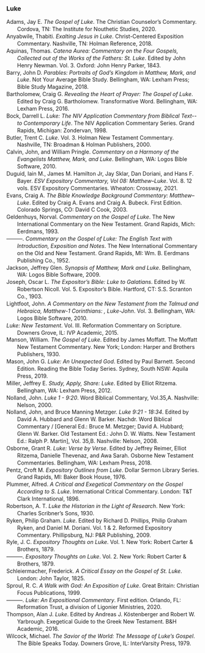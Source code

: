 ### Luke

<div class="csl-bib-body" style="line-height: 1.35; margin-left: 2em; text-indent:-2em;">
  <div class="csl-entry">Adams, Jay E. <i>The Gospel of Luke</i>. The Christian Counselor’s Commentary. Cordova, TN: The Institute for Nouthetic Studies, 2020.</div>
  <span class="Z3988" title="url_ver=Z39.88-2004&amp;ctx_ver=Z39.88-2004&amp;rfr_id=info%3Asid%2Fzotero.org%3A2&amp;rft_val_fmt=info%3Aofi%2Ffmt%3Akev%3Amtx%3Abook&amp;rft.genre=book&amp;rft.btitle=The%20Gospel%20of%20Luke&amp;rft.place=Cordova%2C%20TN&amp;rft.publisher=The%20Institute%20for%20Nouthetic%20Studies&amp;rft.series=The%20Christian%20Counselor%E2%80%99s%20Commentary&amp;rft.aufirst=Jay%20E.&amp;rft.aulast=Adams&amp;rft.au=Jay%20E.%20Adams&amp;rft.date=2020"></span>
  <div class="csl-entry">Anyabwile, Thabiti. <i>Exalting Jesus in Luke</i>. Christ-Centered Exposition Commentary. Nashville, TN: Holman Reference, 2018.</div>
  <span class="Z3988" title="url_ver=Z39.88-2004&amp;ctx_ver=Z39.88-2004&amp;rfr_id=info%3Asid%2Fzotero.org%3A2&amp;rft_val_fmt=info%3Aofi%2Ffmt%3Akev%3Amtx%3Abook&amp;rft.genre=book&amp;rft.btitle=Exalting%20Jesus%20in%20Luke&amp;rft.place=Nashville%2C%20TN&amp;rft.publisher=Holman%20Reference&amp;rft.series=Christ-centered%20exposition%20commentary&amp;rft.aufirst=Thabiti&amp;rft.aulast=Anyabwile&amp;rft.au=Thabiti%20Anyabwile&amp;rft.date=2018"></span>
  <div class="csl-entry">Aquinas, Thomas. <i>Catena Aurea: Commentary on the Four Gospels, Collected out of the Works of the Fathers: St. Luke</i>. Edited by John Henry Newman. Vol. 3. Oxford: John Henry Parker, 1843.</div>
  <span class="Z3988" title="url_ver=Z39.88-2004&amp;ctx_ver=Z39.88-2004&amp;rfr_id=info%3Asid%2Fzotero.org%3A2&amp;rft_val_fmt=info%3Aofi%2Ffmt%3Akev%3Amtx%3Abook&amp;rft.genre=book&amp;rft.btitle=Catena%20Aurea%3A%20Commentary%20on%20the%20Four%20Gospels%2C%20Collected%20out%20of%20the%20Works%20of%20the%20Fathers%3A%20St.%20Luke&amp;rft.place=Oxford&amp;rft.publisher=John%20Henry%20Parker&amp;rft.aufirst=Thomas&amp;rft.aulast=Aquinas&amp;rft.au=Thomas%20Aquinas&amp;rft.au=John%20Henry%20Newman&amp;rft.date=1843"></span>
  <div class="csl-entry">Barry, John D. <i>Parables: Portraits of God’s Kingdom in Matthew, Mark, and Luke</i>. Not Your Average Bible Study. Bellingham, WA: Lexham Press; Bible Study Magazine, 2018.</div>
  <span class="Z3988" title="url_ver=Z39.88-2004&amp;ctx_ver=Z39.88-2004&amp;rfr_id=info%3Asid%2Fzotero.org%3A2&amp;rft_val_fmt=info%3Aofi%2Ffmt%3Akev%3Amtx%3Abook&amp;rft.genre=book&amp;rft.btitle=Parables%3A%20Portraits%20of%20God%E2%80%99s%20Kingdom%20in%20Matthew%2C%20Mark%2C%20and%20Luke&amp;rft.place=Bellingham%2C%20WA&amp;rft.publisher=Lexham%20Press%3B%20Bible%20Study%20Magazine&amp;rft.series=Not%20Your%20Average%20Bible%20Study&amp;rft.aufirst=John%20D.&amp;rft.aulast=Barry&amp;rft.au=John%20D.%20Barry&amp;rft.date=2018"></span>
  <div class="csl-entry">Bartholomew, Craig G. <i>Revealing the Heart of Prayer: The Gospel of Luke</i>. Edited by Craig G. Bartholomew. Transformative Word. Bellingham, WA: Lexham Press, 2016.</div>
  <span class="Z3988" title="url_ver=Z39.88-2004&amp;ctx_ver=Z39.88-2004&amp;rfr_id=info%3Asid%2Fzotero.org%3A2&amp;rft_val_fmt=info%3Aofi%2Ffmt%3Akev%3Amtx%3Abook&amp;rft.genre=book&amp;rft.btitle=Revealing%20the%20Heart%20of%20Prayer%3A%20The%20Gospel%20of%20Luke&amp;rft.place=Bellingham%2C%20WA&amp;rft.publisher=Lexham%20Press&amp;rft.series=Transformative%20Word&amp;rft.aufirst=Craig%20G.&amp;rft.aulast=Bartholomew&amp;rft.au=Craig%20G.%20Bartholomew&amp;rft.au=Craig%20G.%20Bartholomew&amp;rft.date=2016"></span>
  <div class="csl-entry">Bock, Darrell L. <i>Luke: The NIV Application Commentary from Biblical Text--to Contemporary Life</i>. The NIV Application Commentary Series. Grand Rapids, Michigan: Zondervan, 1998.</div>
  <span class="Z3988" title="url_ver=Z39.88-2004&amp;ctx_ver=Z39.88-2004&amp;rfr_id=info%3Asid%2Fzotero.org%3A2&amp;rft_id=urn%3Aisbn%3A978-0-310-55908-5&amp;rft_val_fmt=info%3Aofi%2Ffmt%3Akev%3Amtx%3Abook&amp;rft.genre=book&amp;rft.btitle=Luke%3A%20the%20NIV%20application%20commentary%20from%20biblical%20text--to%20contemporary%20life&amp;rft.place=Grand%20Rapids%2C%20Michigan&amp;rft.publisher=Zondervan&amp;rft.series=The%20NIV%20application%20commentary%20series&amp;rft.aufirst=Darrell%20L.&amp;rft.aulast=Bock&amp;rft.au=Darrell%20L.%20Bock&amp;rft.date=1998&amp;rft.tpages=1&amp;rft.isbn=978-0-310-55908-5"></span>
  <div class="csl-entry">Butler, Trent C. <i>Luke</i>. Vol. 3. Holman New Testament Commentary. Nashville, TN: Broadman &amp; Holman Publishers, 2000.</div>
  <span class="Z3988" title="url_ver=Z39.88-2004&amp;ctx_ver=Z39.88-2004&amp;rfr_id=info%3Asid%2Fzotero.org%3A2&amp;rft_val_fmt=info%3Aofi%2Ffmt%3Akev%3Amtx%3Abook&amp;rft.genre=book&amp;rft.btitle=Luke&amp;rft.place=Nashville%2C%20TN&amp;rft.publisher=Broadman%20%26%20Holman%20Publishers&amp;rft.series=Holman%20New%20Testament%20Commentary&amp;rft.aufirst=Trent%20C.&amp;rft.aulast=Butler&amp;rft.au=Trent%20C.%20Butler&amp;rft.date=2000"></span>
  <div class="csl-entry">Calvin, John, and William Pringle. <i>Commentary on a Harmony of the Evangelists Matthew, Mark, and Luke</i>. Bellingham, WA: Logos Bible Software, 2010.</div>
  <span class="Z3988" title="url_ver=Z39.88-2004&amp;ctx_ver=Z39.88-2004&amp;rfr_id=info%3Asid%2Fzotero.org%3A2&amp;rft_val_fmt=info%3Aofi%2Ffmt%3Akev%3Amtx%3Abook&amp;rft.genre=book&amp;rft.btitle=Commentary%20on%20a%20Harmony%20of%20the%20Evangelists%20Matthew%2C%20Mark%2C%20and%20Luke&amp;rft.place=Bellingham%2C%20WA&amp;rft.publisher=Logos%20Bible%20Software&amp;rft.aufirst=John&amp;rft.aulast=Calvin&amp;rft.au=John%20Calvin&amp;rft.au=William%20Pringle&amp;rft.date=2010"></span>
  <div class="csl-entry">Duguid, Iain M., James M. Hamilton Jr, Jay Sklar, Dan Doriani, and Hans F. Bayer. <i>ESV Expository Commentary, Vol 08: Matthew–Luke</i>. Vol. 8. 12 vols. ESV Expository Commentaries. Wheaton: Crossway, 2021.</div>
  <span class="Z3988" title="url_ver=Z39.88-2004&amp;ctx_ver=Z39.88-2004&amp;rfr_id=info%3Asid%2Fzotero.org%3A2&amp;rft_id=urn%3Aisbn%3A978-1-4335-4656-3&amp;rft_val_fmt=info%3Aofi%2Ffmt%3Akev%3Amtx%3Abook&amp;rft.genre=book&amp;rft.btitle=ESV%20Expository%20Commentary%2C%20Vol%2008%3A%20Matthew%E2%80%93Luke&amp;rft.place=Wheaton&amp;rft.publisher=Crossway&amp;rft.series=ESV%20Expository%20Commentaries&amp;rft.aufirst=Iain%20M.&amp;rft.aulast=Duguid&amp;rft.au=Iain%20M.%20Duguid&amp;rft.au=James%20M.%20Hamilton%20Jr&amp;rft.au=Jay%20Sklar&amp;rft.au=Dan%20Doriani&amp;rft.au=Hans%20F.%20Bayer&amp;rft.date=2021-09-07&amp;rft.tpages=1160&amp;rft.isbn=978-1-4335-4656-3&amp;rft.language=English"></span>
  <div class="csl-entry">Evans, Craig A. <i>The Bible Knowledge Background Commentary: Matthew–Luke</i>. Edited by Craig A. Evans and Craig A. Bubeck. First Edition. Colorado Springs, CO: David C Cook, 2003.</div>
  <span class="Z3988" title="url_ver=Z39.88-2004&amp;ctx_ver=Z39.88-2004&amp;rfr_id=info%3Asid%2Fzotero.org%3A2&amp;rft_val_fmt=info%3Aofi%2Ffmt%3Akev%3Amtx%3Abook&amp;rft.genre=book&amp;rft.btitle=The%20Bible%20Knowledge%20Background%20Commentary%3A%20Matthew%E2%80%93Luke&amp;rft.place=Colorado%20Springs%2C%20CO&amp;rft.publisher=David%20C%20Cook&amp;rft.edition=First%20Edition&amp;rft.aufirst=Craig%20A.&amp;rft.aulast=Evans&amp;rft.au=Craig%20A.%20Evans&amp;rft.au=Craig%20A.%20Evans&amp;rft.au=Craig%20A.%20Bubeck&amp;rft.date=2003"></span>
  <div class="csl-entry">Geldenhuys, Norval. <i>Commentary on the Gospel of Luke</i>. The New International Commentary on the New Testament. Grand Rapids, Mich: Eerdmans, 1993.</div>
  <span class="Z3988" title="url_ver=Z39.88-2004&amp;ctx_ver=Z39.88-2004&amp;rfr_id=info%3Asid%2Fzotero.org%3A2&amp;rft_id=urn%3Aisbn%3A978-0-8028-2184-3&amp;rft_val_fmt=info%3Aofi%2Ffmt%3Akev%3Amtx%3Abook&amp;rft.genre=book&amp;rft.btitle=Commentary%20on%20the%20Gospel%20of%20Luke&amp;rft.place=Grand%20Rapids%2C%20Mich&amp;rft.publisher=Eerdmans&amp;rft.series=The%20New%20international%20commentary%20on%20the%20New%20Testament&amp;rft.aufirst=Norval&amp;rft.aulast=Geldenhuys&amp;rft.au=Norval%20Geldenhuys&amp;rft.date=1993&amp;rft.tpages=685&amp;rft.isbn=978-0-8028-2184-3&amp;rft.language=eng"></span>
  <div class="csl-entry">———. <i>Commentary on the Gospel of Luke: The English Text with Introduction, Exposition and Notes</i>. The New International Commentary on the Old and New Testament. Grand Rapids, MI: Wm. B. Eerdmans Publishing Co., 1952.</div>
  <span class="Z3988" title="url_ver=Z39.88-2004&amp;ctx_ver=Z39.88-2004&amp;rfr_id=info%3Asid%2Fzotero.org%3A2&amp;rft_val_fmt=info%3Aofi%2Ffmt%3Akev%3Amtx%3Abook&amp;rft.genre=book&amp;rft.btitle=Commentary%20on%20the%20Gospel%20of%20Luke%3A%20The%20English%20Text%20with%20Introduction%2C%20Exposition%20and%20Notes&amp;rft.place=Grand%20Rapids%2C%20MI&amp;rft.publisher=Wm.%20B.%20Eerdmans%20Publishing%20Co.&amp;rft.series=The%20New%20International%20Commentary%20on%20the%20Old%20and%20New%20Testament&amp;rft.aufirst=Norval&amp;rft.aulast=Geldenhuys&amp;rft.au=Norval%20Geldenhuys&amp;rft.date=1952"></span>
  <div class="csl-entry">Jackson, Jeffrey Glen. <i>Synopsis of Matthew, Mark and Luke</i>. Bellingham, WA: Logos Bible Software, 2009.</div>
  <span class="Z3988" title="url_ver=Z39.88-2004&amp;ctx_ver=Z39.88-2004&amp;rfr_id=info%3Asid%2Fzotero.org%3A2&amp;rft_val_fmt=info%3Aofi%2Ffmt%3Akev%3Amtx%3Abook&amp;rft.genre=book&amp;rft.btitle=Synopsis%20of%20Matthew%2C%20Mark%20and%20Luke&amp;rft.place=Bellingham%2C%20WA&amp;rft.publisher=Logos%20Bible%20Software&amp;rft.aufirst=Jeffrey%20Glen&amp;rft.aulast=Jackson&amp;rft.au=Jeffrey%20Glen%20Jackson&amp;rft.date=2009"></span>
  <div class="csl-entry">Joseph, Oscar L. <i>The Expositor’s Bible: Luke to Galatians</i>. Edited by W. Robertson Nicoll. Vol. 5. Expositor’s Bible. Hartford, CT: S.S. Scranton Co., 1903.</div>
  <span class="Z3988" title="url_ver=Z39.88-2004&amp;ctx_ver=Z39.88-2004&amp;rfr_id=info%3Asid%2Fzotero.org%3A2&amp;rft_val_fmt=info%3Aofi%2Ffmt%3Akev%3Amtx%3Abook&amp;rft.genre=book&amp;rft.btitle=The%20Expositor%E2%80%99s%20Bible%3A%20Luke%20to%20Galatians&amp;rft.place=Hartford%2C%20CT&amp;rft.publisher=S.S.%20Scranton%20Co.&amp;rft.series=Expositor%E2%80%99s%20Bible&amp;rft.aufirst=Oscar%20L.&amp;rft.aulast=Joseph&amp;rft.au=Oscar%20L.%20Joseph&amp;rft.au=W.%20Robertson%20Nicoll&amp;rft.date=1903"></span>
  <div class="csl-entry">Lightfoot, John. <i>A Commentary on the New Testament from the Talmud and Hebraica, Matthew-1 Corinthians: , Luke-John</i>. Vol. 3. Bellingham, WA: Logos Bible Software, 2010.</div>
  <span class="Z3988" title="url_ver=Z39.88-2004&amp;ctx_ver=Z39.88-2004&amp;rfr_id=info%3Asid%2Fzotero.org%3A2&amp;rft_val_fmt=info%3Aofi%2Ffmt%3Akev%3Amtx%3Abook&amp;rft.genre=book&amp;rft.btitle=A%20Commentary%20on%20the%20New%20Testament%20from%20the%20Talmud%20and%20Hebraica%2C%20Matthew-1%20Corinthians%3A%20%2C%20Luke-John&amp;rft.place=Bellingham%2C%20WA&amp;rft.publisher=Logos%20Bible%20Software&amp;rft.aufirst=John&amp;rft.aulast=Lightfoot&amp;rft.au=John%20Lightfoot&amp;rft.date=2010"></span>
  <div class="csl-entry"><i>Luke: New Testament</i>. Vol. III. Reformation Commentary on Scripture. Downers Grove, IL: IVP Academic, 2015.</div>
  <span class="Z3988" title="url_ver=Z39.88-2004&amp;ctx_ver=Z39.88-2004&amp;rfr_id=info%3Asid%2Fzotero.org%3A2&amp;rft_val_fmt=info%3Aofi%2Ffmt%3Akev%3Amtx%3Abook&amp;rft.genre=book&amp;rft.btitle=Luke%3A%20New%20Testament&amp;rft.place=Downers%20Grove%2C%20IL&amp;rft.publisher=IVP%20Academic&amp;rft.series=Reformation%20Commentary%20on%20Scripture&amp;rft.date=2015"></span>
  <div class="csl-entry">Manson, William. <i>The Gospel of Luke</i>. Edited by James Moffatt. The Moffatt New Testament Commentary. New York; London: Harper and Brothers Publishers, 1930.</div>
  <span class="Z3988" title="url_ver=Z39.88-2004&amp;ctx_ver=Z39.88-2004&amp;rfr_id=info%3Asid%2Fzotero.org%3A2&amp;rft_val_fmt=info%3Aofi%2Ffmt%3Akev%3Amtx%3Abook&amp;rft.genre=book&amp;rft.btitle=The%20Gospel%20of%20Luke&amp;rft.place=New%20York%3B%20London&amp;rft.publisher=Harper%20and%20Brothers%20Publishers&amp;rft.series=The%20Moffatt%20New%20Testament%20Commentary&amp;rft.aufirst=William&amp;rft.aulast=Manson&amp;rft.au=William%20Manson&amp;rft.au=James%20Moffatt&amp;rft.date=1930"></span>
  <div class="csl-entry">Mason, John G. <i>Luke: An Unexpected God</i>. Edited by Paul Barnett. Second Edition. Reading the Bible Today Series. Sydney, South NSW: Aquila Press, 2019.</div>
  <span class="Z3988" title="url_ver=Z39.88-2004&amp;ctx_ver=Z39.88-2004&amp;rfr_id=info%3Asid%2Fzotero.org%3A2&amp;rft_val_fmt=info%3Aofi%2Ffmt%3Akev%3Amtx%3Abook&amp;rft.genre=book&amp;rft.btitle=Luke%3A%20An%20Unexpected%20God&amp;rft.place=Sydney%2C%20South%20NSW&amp;rft.publisher=Aquila%20Press&amp;rft.edition=Second%20Edition&amp;rft.series=Reading%20the%20Bible%20Today%20Series&amp;rft.aufirst=John%20G&amp;rft.aulast=Mason&amp;rft.au=John%20G%20Mason&amp;rft.au=Paul%20Barnett&amp;rft.date=2019"></span>
  <div class="csl-entry">Miller, Jeffrey E. <i>Study, Apply, Share: Luke</i>. Edited by Elliot Ritzema. Bellingham, WA: Lexham Press, 2012.</div>
  <span class="Z3988" title="url_ver=Z39.88-2004&amp;ctx_ver=Z39.88-2004&amp;rfr_id=info%3Asid%2Fzotero.org%3A2&amp;rft_val_fmt=info%3Aofi%2Ffmt%3Akev%3Amtx%3Abook&amp;rft.genre=book&amp;rft.btitle=Study%2C%20Apply%2C%20Share%3A%20Luke&amp;rft.place=Bellingham%2C%20WA&amp;rft.publisher=Lexham%20Press&amp;rft.aufirst=Jeffrey%20E.&amp;rft.aulast=Miller&amp;rft.au=Jeffrey%20E.%20Miller&amp;rft.au=Elliot%20Ritzema&amp;rft.date=2012"></span>
  <div class="csl-entry">Nolland, John. <i>Luke 1 - 9:20</i>. Word Biblical Commentary, Vol.35,A. Nashville: Nelson, 2000.</div>
  <span class="Z3988" title="url_ver=Z39.88-2004&amp;ctx_ver=Z39.88-2004&amp;rfr_id=info%3Asid%2Fzotero.org%3A2&amp;rft_id=urn%3Aisbn%3A978-0-8499-0234-5&amp;rft_val_fmt=info%3Aofi%2Ffmt%3Akev%3Amtx%3Abook&amp;rft.genre=book&amp;rft.btitle=Luke%201%20-%209%3A20&amp;rft.place=Nashville&amp;rft.publisher=Nelson&amp;rft.series=Word%20biblical%20commentary&amp;rft.aufirst=John&amp;rft.aulast=Nolland&amp;rft.au=John%20Nolland&amp;rft.date=2000&amp;rft.tpages=454&amp;rft.isbn=978-0-8499-0234-5&amp;rft.language=eng"></span>
  <div class="csl-entry">Nolland, John, and Bruce Manning Metzger. <i>Luke 9:21 - 18:34</i>. Edited by David A. Hubbard and Glenn W. Barker. Nachdr. Word Biblical Commentary / [General Ed.: Bruce M. Metzger; David A. Hubbard; Glenn W. Barker. Old Testament Ed.: John D. W. Watts. New Testament Ed.: Ralph P. Martin], Vol. 35,B. Nashville: Nelson, 2008.</div>
  <span class="Z3988" title="url_ver=Z39.88-2004&amp;ctx_ver=Z39.88-2004&amp;rfr_id=info%3Asid%2Fzotero.org%3A2&amp;rft_id=urn%3Aisbn%3A978-0-8499-0254-3&amp;rft_val_fmt=info%3Aofi%2Ffmt%3Akev%3Amtx%3Abook&amp;rft.genre=book&amp;rft.btitle=Luke%209%3A21%20-%2018%3A34&amp;rft.place=Nashville&amp;rft.publisher=Nelson&amp;rft.edition=Nachdr.&amp;rft.series=Word%20biblical%20commentary%20%2F%20%5BGeneral%20ed.%3A%20Bruce%20M.%20Metzger%3B%20David%20A.%20Hubbard%3B%20Glenn%20W.%20Barker.%20Old%20Testament%20ed.%3A%20John%20D.%20W.%20Watts.%20New%20Testament%20ed.%3A%20Ralph%20P.%20Martin%5D&amp;rft.aufirst=John&amp;rft.aulast=Nolland&amp;rft.au=John%20Nolland&amp;rft.au=Bruce%20Manning%20Metzger&amp;rft.au=David%20A.%20Hubbard&amp;rft.au=Glenn%20W.%20Barker&amp;rft.date=2008&amp;rft.tpages=458&amp;rft.isbn=978-0-8499-0254-3&amp;rft.language=eng"></span>
  <div class="csl-entry">Osborne, Grant R. <i>Luke: Verse by Verse</i>. Edited by Jeffrey Reimer, Elliot Ritzema, Danielle Thevenaz, and Awa Sarah. Osborne New Testament Commentaries. Bellingham, WA: Lexham Press, 2018.</div>
  <span class="Z3988" title="url_ver=Z39.88-2004&amp;ctx_ver=Z39.88-2004&amp;rfr_id=info%3Asid%2Fzotero.org%3A2&amp;rft_val_fmt=info%3Aofi%2Ffmt%3Akev%3Amtx%3Abook&amp;rft.genre=book&amp;rft.btitle=Luke%3A%20Verse%20by%20Verse&amp;rft.place=Bellingham%2C%20WA&amp;rft.publisher=Lexham%20Press&amp;rft.series=Osborne%20New%20Testament%20Commentaries&amp;rft.aufirst=Grant%20R.&amp;rft.aulast=Osborne&amp;rft.au=Grant%20R.%20Osborne&amp;rft.au=Jeffrey%20Reimer&amp;rft.au=Elliot%20Ritzema&amp;rft.au=Danielle%20Thevenaz&amp;rft.au=Awa%20Sarah&amp;rft.date=2018"></span>
  <div class="csl-entry">Pentz, Croft M. <i>Expository Outlines from Luke</i>. Dollar Sermon Library Series. Grand Rapids, MI: Baker Book House, 1976.</div>
  <span class="Z3988" title="url_ver=Z39.88-2004&amp;ctx_ver=Z39.88-2004&amp;rfr_id=info%3Asid%2Fzotero.org%3A2&amp;rft_val_fmt=info%3Aofi%2Ffmt%3Akev%3Amtx%3Abook&amp;rft.genre=book&amp;rft.btitle=Expository%20Outlines%20from%20Luke&amp;rft.place=Grand%20Rapids%2C%20MI&amp;rft.publisher=Baker%20Book%20House&amp;rft.series=Dollar%20Sermon%20Library%20Series&amp;rft.aufirst=Croft%20M.&amp;rft.aulast=Pentz&amp;rft.au=Croft%20M.%20Pentz&amp;rft.date=1976"></span>
  <div class="csl-entry">Plummer, Alfred. <i>A Critical and Exegetical Commentary on the Gospel According to S. Luke</i>. International Critical Commentary. London: T&amp;T Clark International, 1896.</div>
  <span class="Z3988" title="url_ver=Z39.88-2004&amp;ctx_ver=Z39.88-2004&amp;rfr_id=info%3Asid%2Fzotero.org%3A2&amp;rft_val_fmt=info%3Aofi%2Ffmt%3Akev%3Amtx%3Abook&amp;rft.genre=book&amp;rft.btitle=A%20critical%20and%20exegetical%20commentary%20on%20the%20Gospel%20according%20to%20S.%20Luke&amp;rft.place=London&amp;rft.publisher=T%26T%20Clark%20International&amp;rft.series=International%20Critical%20Commentary&amp;rft.aufirst=Alfred&amp;rft.aulast=Plummer&amp;rft.au=Alfred%20Plummer&amp;rft.date=1896"></span>
  <div class="csl-entry">Robertson, A. T. <i>Luke the Historian in the Light of Research</i>. New York: Charles Scribner’s Sons, 1930.</div>
  <span class="Z3988" title="url_ver=Z39.88-2004&amp;ctx_ver=Z39.88-2004&amp;rfr_id=info%3Asid%2Fzotero.org%3A2&amp;rft_val_fmt=info%3Aofi%2Ffmt%3Akev%3Amtx%3Abook&amp;rft.genre=book&amp;rft.btitle=Luke%20the%20Historian%20in%20the%20Light%20of%20Research&amp;rft.place=New%20York&amp;rft.publisher=Charles%20Scribner%E2%80%99s%20Sons&amp;rft.aufirst=A.%20T.&amp;rft.aulast=Robertson&amp;rft.au=A.%20T.%20Robertson&amp;rft.date=1930"></span>
  <div class="csl-entry">Ryken, Philip Graham. <i>Luke</i>. Edited by Richard D. Phillips, Philip Graham Ryken, and Daniel M. Doriani. Vol. 1 &amp; 2. Reformed Expository Commentary. Phillipsburg, NJ: P&amp;R Publishing, 2009.</div>
  <span class="Z3988" title="url_ver=Z39.88-2004&amp;ctx_ver=Z39.88-2004&amp;rfr_id=info%3Asid%2Fzotero.org%3A2&amp;rft_val_fmt=info%3Aofi%2Ffmt%3Akev%3Amtx%3Abook&amp;rft.genre=book&amp;rft.btitle=Luke&amp;rft.place=Phillipsburg%2C%20NJ&amp;rft.publisher=P%26R%20Publishing&amp;rft.series=Reformed%20Expository%20Commentary&amp;rft.aufirst=Philip%20Graham&amp;rft.aulast=Ryken&amp;rft.au=Philip%20Graham%20Ryken&amp;rft.au=Richard%20D.%20Phillips&amp;rft.au=Philip%20Graham%20Ryken&amp;rft.au=Daniel%20M.%20Doriani&amp;rft.date=2009"></span>
  <div class="csl-entry">Ryle, J. C. <i>Expository Thoughts on Luke</i>. Vol. 1. New York: Robert Carter &amp; Brothers, 1879.</div>
  <span class="Z3988" title="url_ver=Z39.88-2004&amp;ctx_ver=Z39.88-2004&amp;rfr_id=info%3Asid%2Fzotero.org%3A2&amp;rft_val_fmt=info%3Aofi%2Ffmt%3Akev%3Amtx%3Abook&amp;rft.genre=book&amp;rft.btitle=Expository%20Thoughts%20on%20Luke&amp;rft.place=New%20York&amp;rft.publisher=Robert%20Carter%20%26%20Brothers&amp;rft.aufirst=J.%20C.&amp;rft.aulast=Ryle&amp;rft.au=J.%20C.%20Ryle&amp;rft.date=1879"></span>
  <div class="csl-entry">———. <i>Expository Thoughts on Luke</i>. Vol. 2. New York: Robert Carter &amp; Brothers, 1879.</div>
  <span class="Z3988" title="url_ver=Z39.88-2004&amp;ctx_ver=Z39.88-2004&amp;rfr_id=info%3Asid%2Fzotero.org%3A2&amp;rft_val_fmt=info%3Aofi%2Ffmt%3Akev%3Amtx%3Abook&amp;rft.genre=book&amp;rft.btitle=Expository%20Thoughts%20on%20Luke&amp;rft.place=New%20York&amp;rft.publisher=Robert%20Carter%20%26%20Brothers&amp;rft.aufirst=J.%20C.&amp;rft.aulast=Ryle&amp;rft.au=J.%20C.%20Ryle&amp;rft.date=1879"></span>
  <div class="csl-entry">Schleiermacher, Frederick. <i>A Critical Essay on the Gospel of St. Luke</i>. London: John Taylor, 1825.</div>
  <span class="Z3988" title="url_ver=Z39.88-2004&amp;ctx_ver=Z39.88-2004&amp;rfr_id=info%3Asid%2Fzotero.org%3A2&amp;rft_val_fmt=info%3Aofi%2Ffmt%3Akev%3Amtx%3Abook&amp;rft.genre=book&amp;rft.btitle=A%20Critical%20Essay%20on%20the%20Gospel%20of%20St.%20Luke&amp;rft.place=London&amp;rft.publisher=John%20Taylor&amp;rft.aufirst=Frederick&amp;rft.aulast=Schleiermacher&amp;rft.au=Frederick%20Schleiermacher&amp;rft.date=1825"></span>
  <div class="csl-entry">Sproul, R. C. <i>A Walk with God: An Exposition of Luke</i>. Great Britain: Christian Focus Publications, 1999.</div>
  <span class="Z3988" title="url_ver=Z39.88-2004&amp;ctx_ver=Z39.88-2004&amp;rfr_id=info%3Asid%2Fzotero.org%3A2&amp;rft_val_fmt=info%3Aofi%2Ffmt%3Akev%3Amtx%3Abook&amp;rft.genre=book&amp;rft.btitle=A%20Walk%20with%20God%3A%20An%20Exposition%20of%20Luke&amp;rft.place=Great%20Britain&amp;rft.publisher=Christian%20Focus%20Publications&amp;rft.aufirst=R.%20C.&amp;rft.aulast=Sproul&amp;rft.au=R.%20C.%20Sproul&amp;rft.date=1999"></span>
  <div class="csl-entry">———. <i>Luke: An Expositional Commentary</i>. First edition. Orlando, FL: Reformation Trust, a division of Ligonier Ministries, 2020.</div>
  <span class="Z3988" title="url_ver=Z39.88-2004&amp;ctx_ver=Z39.88-2004&amp;rfr_id=info%3Asid%2Fzotero.org%3A2&amp;rft_id=urn%3Aisbn%3A978-1-64289-281-9&amp;rft_val_fmt=info%3Aofi%2Ffmt%3Akev%3Amtx%3Abook&amp;rft.genre=book&amp;rft.btitle=Luke%3A%20an%20expositional%20commentary&amp;rft.place=Orlando%2C%20FL&amp;rft.publisher=Reformation%20Trust%2C%20a%20division%20of%20Ligonier%20Ministries&amp;rft.edition=First%20edition&amp;rft.aufirst=R.%20C.&amp;rft.aulast=Sproul&amp;rft.au=R.%20C.%20Sproul&amp;rft.date=2020&amp;rft.tpages=595&amp;rft.isbn=978-1-64289-281-9"></span>
  <div class="csl-entry">Thompson, Alan J. <i>Luke</i>. Edited by Andreas J. Köstenberger and Robert W. Yarbrough. Exegetical Guide to the Greek New Testament. B&amp;H Academic, 2016.</div>
  <span class="Z3988" title="url_ver=Z39.88-2004&amp;ctx_ver=Z39.88-2004&amp;rfr_id=info%3Asid%2Fzotero.org%3A2&amp;rft_val_fmt=info%3Aofi%2Ffmt%3Akev%3Amtx%3Abook&amp;rft.genre=book&amp;rft.btitle=Luke&amp;rft.publisher=B%26H%20Academic&amp;rft.series=Exegetical%20Guide%20to%20the%20Greek%20New%20Testament&amp;rft.aufirst=Alan%20J.&amp;rft.aulast=Thompson&amp;rft.au=Alan%20J.%20Thompson&amp;rft.au=Andreas%20J.%20K%C3%B6stenberger&amp;rft.au=Robert%20W.%20Yarbrough&amp;rft.date=2016"></span>
  <div class="csl-entry">Wilcock, Michael. <i>The Savior of the World: The Message of Luke’s Gospel</i>. The Bible Speaks Today. Downers Grove, IL: InterVarsity Press, 1979.</div>
  <span class="Z3988" title="url_ver=Z39.88-2004&amp;ctx_ver=Z39.88-2004&amp;rfr_id=info%3Asid%2Fzotero.org%3A2&amp;rft_val_fmt=info%3Aofi%2Ffmt%3Akev%3Amtx%3Abook&amp;rft.genre=book&amp;rft.btitle=The%20Savior%20of%20the%20world%3A%20the%20message%20of%20Luke%E2%80%99s%20gospel&amp;rft.place=Downers%20Grove%2C%20IL&amp;rft.publisher=InterVarsity%20Press&amp;rft.series=The%20Bible%20Speaks%20Today&amp;rft.aufirst=Michael&amp;rft.aulast=Wilcock&amp;rft.au=Michael%20Wilcock&amp;rft.date=1979"></span>
</div>
